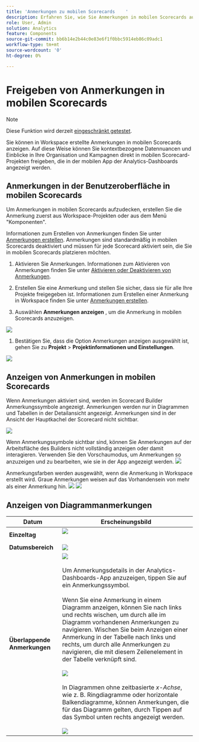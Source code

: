 ```yaml
---
title: 'Anmerkungen zu mobilen Scorecards    '
description: Erfahren Sie, wie Sie Anmerkungen in mobilen Scorecards aufdecken.
role: User, Admin
solution: Analytics
feature: Components
source-git-commit: bb6b14e2b44c0e83e6f1f0bbc5914eb86c09adc1
workflow-type: tm+mt
source-wordcount: '0'
ht-degree: 0%

---
```



# Freigeben von Anmerkungen in mobilen Scorecards

>[!NOTE]
>
>Diese Funktion wird derzeit [eingeschränkt getestet](/help/release-notes/releases.md).

Sie können in Workspace erstellte Anmerkungen in mobilen Scorecards anzeigen. Auf diese Weise können Sie kontextbezogene Datennuancen und Einblicke in Ihre Organisation und Kampagnen direkt in mobilen Scorecard-Projekten freigeben, die in der mobilen App der Analytics-Dashboards angezeigt werden.

## Anmerkungen in der Benutzeroberfläche in mobilen Scorecards

Um Anmerkungen in mobilen Scorecards aufzudecken, erstellen Sie die Anmerkung zuerst aus Workspace-Projekten oder aus dem Menü &quot;Komponenten&quot;.

Informationen zum Erstellen von Anmerkungen finden Sie unter [Anmerkungen erstellen](create-annotations.md). Anmerkungen sind standardmäßig in mobilen Scorecards deaktiviert und müssen für jede Scorecard aktiviert sein, die Sie in mobilen Scorecards platzieren möchten.

1. Aktivieren Sie Anmerkungen. Informationen zum Aktivieren von Anmerkungen finden Sie unter [Aktivieren oder Deaktivieren von Anmerkungen](https://experienceleague.adobe.com/docs/analytics-platform/using/cja-components/annotations/overview.html?lang=en#turn-annotations-on-or-off).

1. Erstellen Sie eine Anmerkung und stellen Sie sicher, dass sie für alle Ihre Projekte freigegeben ist. Informationen zum Erstellen einer Anmerkung in Workspace finden Sie unter [Anmerkungen erstellen](create-annotations.md).

1. Auswählen **Anmerkungen anzeigen** , um die Anmerkung in mobilen Scorecards anzuzeigen.

![](assets/show-annotations.png)

1. Bestätigen Sie, dass die Option Anmerkungen anzeigen ausgewählt ist, gehen Sie zu **Projekt** > **Projektinformationen und Einstellungen**.

![](assets/project-info-settings.png)

## Anzeigen von Anmerkungen in mobilen Scorecards

Wenn Anmerkungen aktiviert sind, werden im Scorecard Builder Anmerkungssymbole angezeigt. Anmerkungen werden nur in Diagrammen und Tabellen in der Detailansicht angezeigt. Anmerkungen sind in der Ansicht der Hauptkachel der Scorecard nicht sichtbar.

![](assets/view-annotations.png)

Wenn Anmerkungssymbole sichtbar sind, können Sie Anmerkungen auf der Arbeitsfläche des Builders nicht vollständig anzeigen oder damit interagieren. Verwenden Sie den Vorschaumodus, um Anmerkungen so anzuzeigen und zu bearbeiten, wie sie in der App angezeigt werden. ![](assets/preview-icon.png)

Anmerkungsfarben werden ausgewählt, wenn die Anmerkung in Workspace erstellt wird. Graue Anmerkungen weisen auf das Vorhandensein von mehr als einer Anmerkung hin. ![](assets/gray-annotations1.png) ![](assets/gray-annotations2.png)

## Anzeigen von Diagrammanmerkungen

| Datum | Erscheinungsbild |
| --- | --- |
| **Einzeltag** | ![](assets/single-day-mobile-annotations.png)<br></br> |
| **Datumsbereich** | ![](assets/date-range.png) |
| **Überlappende Anmerkungen** | ![](assets/overlapping-annotations.png)<br></br>Um Anmerkungsdetails in der Analytics-Dashboards-App anzuzeigen, tippen Sie auf ein Anmerkungssymbol. <br></br>Wenn Sie eine Anmerkung in einem Diagramm anzeigen, können Sie nach links und rechts wischen, um durch alle im Diagramm vorhandenen Anmerkungen zu navigieren. Wischen Sie beim Anzeigen einer Anmerkung in der Tabelle nach links und rechts, um durch alle Anmerkungen zu navigieren, die mit diesem Zeilenelement in der Tabelle verknüpft sind. <br></br>![](assets/swipe-multiple-annotations.png) <br></br>In Diagrammen ohne zeitbasierte *x-Achse*, wie z. B. Ringdiagramme oder horizontale Balkendiagramme, können Anmerkungen, die für das Diagramm gelten, durch Tippen auf das Symbol unten rechts angezeigt werden.<br></br> ![](assets/charts-without-timebase.png) |
